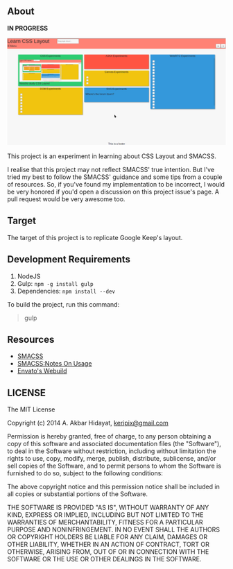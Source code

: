 ## About

**IN PROGRESS**

![](pics/learn-layout.png)

This project is an experiment in learning about CSS Layout and SMACSS.

I realise that this project may not reflect SMACSS' true intention. But I've tried my best to follow the SMACSS' guidance and some tips from a couple of resources. So, if you've found my implementation to be incorrect, I would be very honored if you'd open a discussion on this project issue's page. A pull request would be very awesome too.

## Target

The target of this project is to replicate Google Keep's layout.

## Development Requirements

1. NodeJS
2. Gulp: `npm -g install gulp`
3. Dependencies: `npm install --dev`

To build the project, run this command:

> gulp

## Resources

- [SMACSS](http://smacss.com/)
- [SMACSS:Notes On Usage](http://alchemyindesign.com/notes/2012/10/03/smacss-notes-on-usage.html)
- [Envato's Webuild](http://webuild.envato.com/blog/how-to-scale-and-maintain-legacy-css-with-sass-and-smacss/)

## LICENSE

The MIT License

Copyright (c) 2014 A. Akbar Hidayat, keripix@gmail.com

Permission is hereby granted, free of charge, to any person obtaining a copy
of this software and associated documentation files (the "Software"), to deal
in the Software without restriction, including without limitation the rights
to use, copy, modify, merge, publish, distribute, sublicense, and/or sell
copies of the Software, and to permit persons to whom the Software is
furnished to do so, subject to the following conditions:

The above copyright notice and this permission notice shall be included in all
copies or substantial portions of the Software.

THE SOFTWARE IS PROVIDED "AS IS", WITHOUT WARRANTY OF ANY KIND, EXPRESS OR
IMPLIED, INCLUDING BUT NOT LIMITED TO THE WARRANTIES OF MERCHANTABILITY,
FITNESS FOR A PARTICULAR PURPOSE AND NONINFRINGEMENT. IN NO EVENT SHALL THE
AUTHORS OR COPYRIGHT HOLDERS BE LIABLE FOR ANY CLAIM, DAMAGES OR OTHER
LIABILITY, WHETHER IN AN ACTION OF CONTRACT, TORT OR OTHERWISE, ARISING FROM,
OUT OF OR IN CONNECTION WITH THE SOFTWARE OR THE USE OR OTHER DEALINGS IN THE
SOFTWARE.